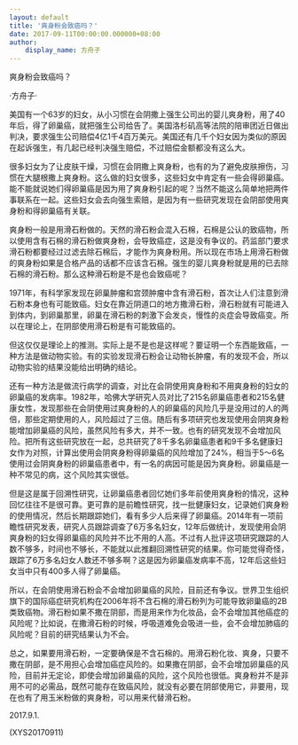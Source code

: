 ```yaml
---
layout: default
title: '爽身粉会致癌吗？'
date: 2017-09-11T00:00:00.000000+08:00
author:
    display_name: 方舟子
---
```


爽身粉会致癌吗？

·方舟子·

美国有一个63岁的妇女，从小习惯在会阴撒上强生公司出的婴儿爽身粉，用了40年后，得了卵巢癌，就把强生公司给告了。美国洛杉矶高等法院的陪审团近日做出判决，要求强生公司赔偿4亿1千4百万美元。美国还有几千个妇女因为类似的原因在起诉强生，有几起已经判决强生赔偿，不过赔偿金额都没有这么大。

很多妇女为了让皮肤干燥，习惯在会阴撒上爽身粉，也有的为了避免皮肤擦伤，习惯在大腿根撒上爽身粉。这么做的妇女很多，这些妇女中肯定有一些会得卵巢癌。能不能就说她们得卵巢癌是因为用了爽身粉引起的呢？当然不能这么简单地把两件事联系在一起。这些妇女会去向强生索赔，是因为有一些研究发现在会阴部使用爽身粉和得卵巢癌有关联。

爽身粉一般是用滑石粉做的。天然的滑石粉会混入石棉，石棉是公认的致癌物，所以使用含有石棉的滑石粉做爽身粉，会导致癌症，这是没有争议的。药监部门要求滑石粉都要经过过滤去除石棉后，才能作为爽身粉用。所以现在市场上用滑石粉做的爽身粉如果是合格产品的话都不应该含石棉。强生的婴儿爽身粉就是用的已去除石棉的滑石粉。那么这种滑石粉是不是也会致癌呢？

1971年，有科学家发现在卵巢肿瘤和宫颈肿瘤中含有滑石粉，首次让人们注意到滑石粉本身也有可能致癌。妇女在靠近阴道口的地方撒滑石粉，滑石粉就有可能进入到体内，到卵巢那里，卵巢在滑石粉的刺激下会发炎，慢性的炎症会导致癌变。所以在理论上，在阴部使用滑石粉是有可能致癌的。

但这仅仅是理论上的推测。实际上是不是也是这样呢？要证明一个东西能致癌，一种方法是做动物实验。有的实验发现滑石粉会让动物长肿瘤，有的发现不会，所以动物实验的结果没能给出明确的结论。

还有一种方法是做流行病学的调查，对比在会阴使用爽身粉和不用爽身粉的妇女的卵巢癌的发病率。1982年，哈佛大学研究人员对比了215名卵巢癌患者和215名健康女性，发现那些在会阴使用过爽身粉的人的卵巢癌的风险几乎是没用过的人的两倍，那些定期使用的人，风险超过了三倍。随后有多项研究也发现使用会阴爽身粉能增加卵巢癌的风险，虽然风险有多大，并不一致。也有的研究发现不会增加风险。把所有这些研究放在一起，总共研究了8千多名卵巢癌患者和9千多名健康妇女作为对照，计算出使用会阴爽身粉得卵巢癌的风险增加了24%，相当于5～6名使用过会阴爽身粉的卵巢癌患者中，有一名的病因可能是因为爽身粉。卵巢癌是一种不常见的病，这个风险其实很低。

但是这是属于回溯性研究，让卵巢癌患者回忆她们多年前使用爽身粉的情况，这种回忆往往不是很可靠。更可靠的是前瞻性研究，找一批健康妇女，记录她们爽身粉的使用情况，然后长期跟踪她们，看有多少人后来得了卵巢癌。2014年有一项前瞻性研究发表，研究人员跟踪调查了6万多名妇女，12年后做统计，发现使用会阴爽身粉的妇女得卵巢癌的风险并不比不用的人高。不过有人批评这项研究跟踪的人数不够多，时间也不够长，不能就以此推翻回溯性研究的结果。你可能觉得奇怪，跟踪了6万多名妇女人数还不够多啊？这是因为卵巢癌发病率不高，12年后这些妇女当中只有400多人得了卵巢癌。

所以，在会阴使用滑石粉会不会增加卵巢癌的风险，目前还有争议。世界卫生组织旗下的国际癌症研究机构在2006年将不含石棉的滑石粉列为可能导致卵巢癌的2B类致癌物。滑石粉如果不撒在阴部，而是用来作为化妆品，会不会增加其他癌症的风险呢？比如说，在撒滑石粉的时候，呼吸道难免会吸进一些，会不会增加肺癌的风险呢？目前的研究结果认为不会。

总之，如果要用滑石粉，一定要确保是不含石棉的。用滑石粉化妆、爽身，只要不撒在阴部，是不用担心会增加癌症风险的。如果撒在阴部，会不会增加卵巢癌的风险，目前并无定论，即使会增加卵巢癌的风险，这个风险也很低。爽身粉并不是非用不可的必需品，既然可能存在致癌风险，就没有必要在阴部使用它，非要用，现在也有了用玉米粉做的爽身粉，可以用来代替滑石粉。

2017.9.1.

(XYS20170911)

